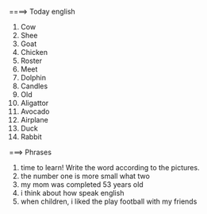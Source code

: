 
====> Today english
1) Cow
2) Shee
3) Goat
4) Chicken
5) Roster
6) Meet
7) Dolphin
8) Candles
9) Old
10) Aligattor
11) Avocado
12) Airplane
13) Duck
15) Rabbit

===> Phrases
1) time to learn! Write the word according to the pictures. 
2) the number one is more small what two
3) my mom was completed 53 years old 
4) i think about how speak english
5) when children, i liked the play football with my friends

